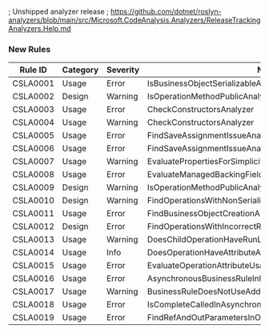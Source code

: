 ﻿; Unshipped analyzer release
; https://github.com/dotnet/roslyn-analyzers/blob/main/src/Microsoft.CodeAnalysis.Analyzers/ReleaseTrackingAnalyzers.Help.md

### New Rules
Rule ID | Category | Severity | Notes
--------|----------|----------|-------
CSLA0001 | Usage | Error | IsBusinessObjectSerializableAnalyzer
CSLA0002 | Design | Warning | IsOperationMethodPublicAnalyzer
CSLA0003 | Usage | Error | CheckConstructorsAnalyzer
CSLA0004 | Usage | Warning | CheckConstructorsAnalyzer
CSLA0005 | Usage | Error | FindSaveAssignmentIssueAnalyzer
CSLA0006 | Usage | Error | FindSaveAssignmentIssueAnalyzer
CSLA0007 | Usage | Warning | EvaluatePropertiesForSimplicityAnalyzer
CSLA0008 | Usage | Error | EvaluateManagedBackingFieldsAnalayzer
CSLA0009 | Design | Warning | IsOperationMethodPublicAnalyzer
CSLA0010 | Design | Warning | FindOperationsWithNonSerializableArgumentsAnalyzer
CSLA0011 | Usage | Error | FindBusinessObjectCreationAnalyzer
CSLA0012 | Design | Error | FindOperationsWithIncorrectReturnTypesAnalyzer
CSLA0013 | Usage | Warning | DoesChildOperationHaveRunLocalAnalyzer
CSLA0014 | Usage | Info | DoesOperationHaveAttributeAnalyzer
CSLA0015 | Usage | Error | EvaluateOperationAttributeUsageAnalyzer
CSLA0016 | Usage | Error | AsynchronousBusinessRuleInheritingFromBusinessRuleAnalyzer
CSLA0017 | Usage | Warning | BusinessRuleDoesNotUseAddMethodsOnContextAnalyzer
CSLA0018 | Usage | Error | IsCompleteCalledInAsynchronousBusinessRuleAnalyzer
CSLA0019 | Usage | Error | FindRefAndOutParametersInOperationsAnalyzer